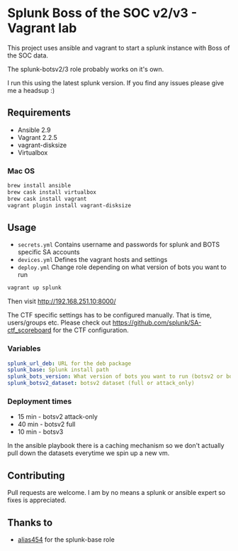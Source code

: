 # Splunk Boss of the SOC v2/v3 - Vagrant lab

This project uses ansible and vagrant to start a splunk instance with Boss of
the SOC data.

The splunk-botsv2/3 role probably works on it's own.

I run this using the latest splunk version. If you find any issues please give me a headsup :)

## Requirements

- Ansible 2.9
- Vagrant 2.2.5
- vagrant-disksize
- Virtualbox

### Mac OS

```bash
brew install ansible
brew cask install virtualbox
brew cask install vagrant
vagrant plugin install vagrant-disksize

```

## Usage

- `secrets.yml` Contains username and passwords for splunk and BOTS specific SA accounts
- `devices.yml` Defines the vagrant hosts and settings
- `deploy.yml`  Change role depending on what version of bots you want to run

```bash
vagrant up splunk
```

Then visit <http://192.168.251.10:8000/>

The CTF specific settings has to be configured manually. That is time, users/groups etc.
Please check out <https://github.com/splunk/SA-ctf_scoreboard> for the CTF configuration.

### Variables

```yaml
splunk_url_deb: URL for the deb package
splunk_base: Splunk install path
splunk_bots_version: What version of bots you want to run (botsv2 or botsv3)
splunk_botsv2_dataset: botsv2 dataset (full or attack_only)
```

### Deployment times

- 15 min - botsv2 attack-only
- 40 min - botsv2 full
- 10 min - botsv3

In the ansible playbook there is a caching mechanism so we don't actually pull
down the datasets everytime we spin up a new vm.

## Contributing

Pull requests are welcome.
I am by no means a splunk or ansible expert so fixes is appreciated.

## Thanks to

- [alias454](https://github.com/alias454/ansible-splunk-playbook) for the splunk-base role
